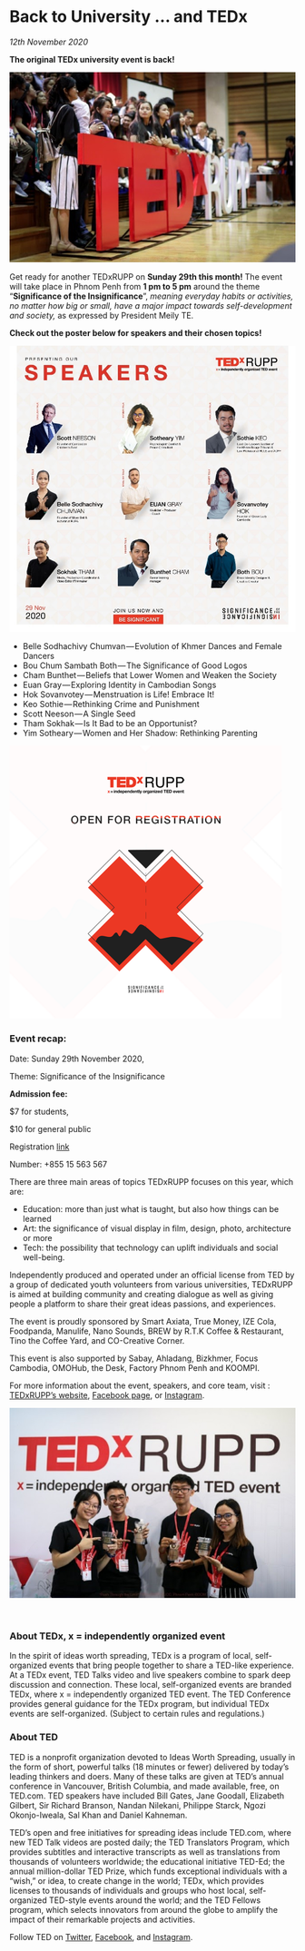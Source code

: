 # Back to University … and TEDx
 
*12th November 2020*

**The original TEDx university event is back!**

![TEDxRUPP previous event](../Images/Back_to_university1.jpeg)

Get ready for another TEDxRUPP on **Sunday 29th this month!** The event will take place in Phnom Penh from **1 pm to 5 pm** around the theme “**Significance of the Insignificance**”, *meaning everyday habits or activities, no matter how big or small, have a major impact towards self-development and society,* as expressed by President Meily TE. 

**Check out the poster below for speakers and their chosen topics!**

![TEDxRUPP previous event](../Images/Back_to_university2.jpeg)

- Belle Sodhachivy Chumvan — Evolution of Khmer Dances and Female Dancers
- Bou Chum Sambath Both — The Significance of Good Logos
- Cham Bunthet — Beliefs that Lower Women and Weaken the Society
-  Euan Gray — Exploring Identity in Cambodian Songs
- Hok Sovanvotey — Menstruation is Life! Embrace It!
-  Keo Sothie — Rethinking Crime and Punishment
- Scott Neeson — A Single Seed
- Tham Sokhak — Is It Bad to be an Opportunist?
- Yim Sotheary — Women and Her Shadow: Rethinking Parenting

![TEDxRUPP previous event](../Images/Back_to_university3.png)

### Event recap: 
Date: Sunday 29th November 2020, 

Theme: Significance of the Insignificance

**Admission fee:**

$7 for students, 

$10 for general public

Registration [link](http://bit.ly/JoinTEDxRUPP2020)

Number: +855 15 563 567

There are three main areas of topics TEDxRUPP focuses on this year, which are:
- Education: more than just what is taught, but also how things can be learned
- Art: the significance of visual display in film, design, photo, architecture or more
- Tech: the possibility that technology can uplift individuals and social well-being.

Independently produced and operated under an official license from TED by a group of dedicated youth volunteers from various universities, TEDxRUPP is aimed at building community and creating dialogue as well as giving people a platform to share their great ideas passions, and experiences.

The event is proudly sponsored by Smart Axiata, True Money, IZE Cola, Foodpanda, Manulife, Nano Sounds, BREW by R.T.K Coffee & Restaurant, Tino the Coffee Yard, and CO-Creative Corner.

This event is also supported by Sabay, Ahladang, Bizkhmer, Focus Cambodia, OMOHub, the Desk, Factory Phnom Penh and KOOMPI.

For more information about the event, speakers, and core team, visit : [TEDxRUPP’s website](http://tedxrupp.com), [Facebook page](http://facebook.com/TEDxRUPP/), or [Instagram](http://instagram.com/tedxrupp/).

![TEDxRUPP previous event](../Images/Back_to_university4.jpeg)

<br>

### **About TEDx, x = independently organized event**
In the spirit of ideas worth spreading, TEDx is a program of local, self-organized events that bring people together to share a TED-like experience. At a TEDx event, TED Talks video and live speakers combine to spark deep discussion and connection. These local, self-organized events are branded TEDx, where x = independently organized TED event. The TED Conference provides general guidance for the TEDx program, but individual TEDx events are self-organized. (Subject to certain rules and regulations.)


### **About TED**
TED is a nonprofit organization devoted to Ideas Worth Spreading, usually in the form of short, powerful talks (18 minutes or fewer) delivered by today’s leading thinkers and doers. Many of these talks are given at TED’s annual conference in Vancouver, British Columbia, and made available, free, on TED.com. TED speakers have included Bill Gates, Jane Goodall, Elizabeth Gilbert, Sir Richard Branson, Nandan Nilekani, Philippe Starck, Ngozi Okonjo-Iweala, Sal Khan and Daniel Kahneman.

TED’s open and free initiatives for spreading ideas include TED.com, where new TED Talk videos are posted daily; the TED Translators Program, which provides subtitles and interactive transcripts as well as translations from thousands of volunteers worldwide; the educational initiative TED-Ed; the annual million-dollar TED Prize, which funds exceptional individuals with a “wish,” or idea, to create change in the world; TEDx, which provides licenses to thousands of individuals and groups who host local, self-organized TED-style events around the world; and the TED Fellows program, which selects innovators from around the globe to amplify the impact of their remarkable projects and activities.

Follow TED on [Twitter](http://twitter.com/TEDTalks), [Facebook](http://www.facebook.com/TED), and [Instagram](https://instagram.com/ted).